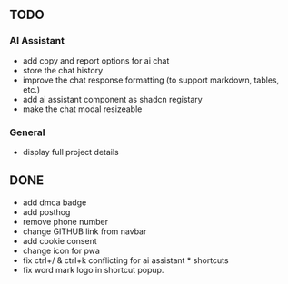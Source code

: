 ## TODO

### AI Assistant

- add copy and report options for ai chat
- store the chat history
- improve the chat response formatting (to support markdown, tables, etc.)
- add ai assistant component as shadcn registary
- make the chat modal resizeable

### General

- display full project details

## DONE

- add dmca badge
- add posthog
- remove phone number
- change GITHUB link from navbar
- add cookie consent
- change icon for pwa
- fix ctrl+/ & ctrl+k conflicting for ai assistant \* shortcuts
- fix word mark logo in shortcut popup.
